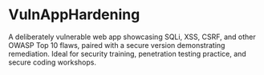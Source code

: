 # VulnAppHardening
A deliberately vulnerable web app showcasing SQLi, XSS, CSRF, and other OWASP Top 10 flaws, paired with a secure version demonstrating remediation. Ideal for security training, penetration testing practice, and secure coding workshops.
